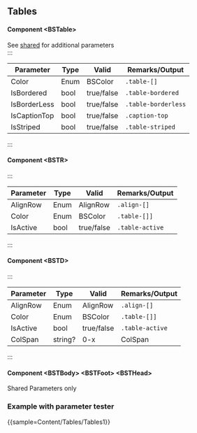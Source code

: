 ﻿## Tables
#### Component \<BSTable\>
See [shared](layout/shared) for additional parameters    
:::

| Parameter    | Type | Valid      | Remarks/Output      | 
|--------------|------|------------|---------------------|
| Color        | Enum | BSColor    | `.table-[]`         | {.table-striped .p-2}  
| IsBordered   | bool | true/false | `.table-bordered`   |
| IsBorderLess | bool | true/false | `.table-borderless` |
| IsCaptionTop | bool | true/false | `.caption-top`      |
| IsStriped    | bool | true/false | `.table-striped`    |

:::
#### Component \<BSTR\>
:::

| Parameter | Type | Valid      | Remarks/Output  | 
|-----------|------|------------|-----------------|
| AlignRow  | Enum | AlignRow   | `.align-[]`     | {.table-striped .p-2}  
| Color     | Enum | BSColor    | `.table-[]]`    |
| IsActive  | bool | true/false | `.table-active` |

:::
#### Component \<BSTD\>
:::

| Parameter | Type    | Valid      | Remarks/Output  | 
|-----------|---------|------------|-----------------|
| AlignRow  | Enum    | AlignRow   | `.align-[]`     | {.table-striped .p-2}  
| Color     | Enum    | BSColor    | `.table-[]]`    |
| IsActive  | bool    | true/false | `.table-active` |
| ColSpan   | string? | 0-x        | ColSpan         |

:::

#### Component \<BSTBody\> \<BSTFoot\> \<BSTHead\>
Shared Parameters only

### Example with parameter tester

{{sample=Content/Tables/Tables1}}